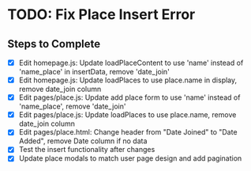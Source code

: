 # TODO: Fix Place Insert Error

## Steps to Complete
- [x] Edit homepage.js: Update loadPlaceContent to use 'name' instead of 'name_place' in insertData, remove 'date_join'
- [x] Edit homepage.js: Update loadPlaces to use place.name in display, remove date_join column
- [x] Edit pages/place.js: Update add place form to use 'name' instead of 'name_place', remove 'date_join'
- [x] Edit pages/place.js: Update loadPlaces to use place.name, remove date_join column
- [x] Edit pages/place.html: Change header from "Date Joined" to "Date Added", remove Date column if no data
- [x] Test the insert functionality after changes
- [x] Update place modals to match user page design and add pagination
